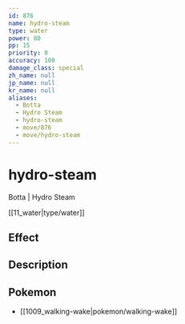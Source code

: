 ```yaml
---
id: 876
name: hydro-steam
type: water
power: 80
pp: 15
priority: 0
accuracy: 100
damage_class: special
zh_name: null
jp_name: null
kr_name: null
aliases:
  - Botta
  - Hydro Steam
  - hydro-steam
  - move/876
  - move/hydro-steam
---
```

# hydro-steam
    
Botta | Hydro Steam

[[11_water|type/water]]

## Effect



## Description



## Pokemon

- [[1009_walking-wake|pokemon/walking-wake]]

